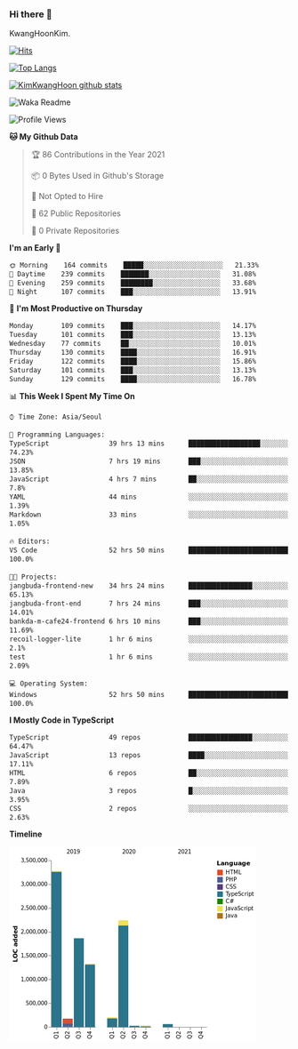 ### Hi there 👋

KwangHoonKim.

[![Hits](https://hits.seeyoufarm.com/api/count/incr/badge.svg?url=https%3A%2F%2Fgithub.com%2Frhkdgns95)](https://hits.seeyoufarm.com)  

[![Top Langs](https://github-readme-stats.vercel.app/api/top-langs/?username=rhkdgns95&layout=compact)](https://github.com/anuraghazra/github-readme-stats)   

[![KimKwangHoon github stats](https://github-readme-stats.vercel.app/api?username=rhkdgns95&show_icons=true)](https://github.com/anuraghazra/github-readme-stats)  


<!--
**rhkdgns95/rhkdgns95** is a ✨ _special_ ✨ repository because its `README.md` (this file) appears on your GitHub profile.

Here are some ideas to get you started:

- 🔭 I’m currently working on ...
- 🌱 I’m currently learning ...
- 👯 I’m looking to collaborate on ...
- 🤔 I’m looking for help with ...
- 💬 Ask me about ...
- 📫 How to reach me: ...
- 😄 Pronouns: ...
- ⚡ Fun fact: ...
-->



![Waka Readme](https://github.com/rhkdgns95/rhkdgns95/workflows/Waka%20Readme/badge.svg)
<!--START_SECTION:waka-->
![Profile Views](http://img.shields.io/badge/Profile%20Views-0-blue)

**🐱 My Github Data** 

> 🏆 86 Contributions in the Year 2021
 > 
> 📦 0 Bytes Used in Github's Storage 
 > 
> 🚫 Not Opted to Hire
 > 
> 📜 62 Public Repositories 
 > 
> 🔑 0 Private Repositories  
 > 
**I'm an Early 🐤** 

```text
🌞 Morning    164 commits    █████░░░░░░░░░░░░░░░░░░░░   21.33% 
🌆 Daytime    239 commits    ███████░░░░░░░░░░░░░░░░░░   31.08% 
🌃 Evening    259 commits    ████████░░░░░░░░░░░░░░░░░   33.68% 
🌙 Night      107 commits    ███░░░░░░░░░░░░░░░░░░░░░░   13.91%

```
📅 **I'm Most Productive on Thursday** 

```text
Monday       109 commits    ███░░░░░░░░░░░░░░░░░░░░░░   14.17% 
Tuesday      101 commits    ███░░░░░░░░░░░░░░░░░░░░░░   13.13% 
Wednesday    77 commits     ██░░░░░░░░░░░░░░░░░░░░░░░   10.01% 
Thursday     130 commits    ████░░░░░░░░░░░░░░░░░░░░░   16.91% 
Friday       122 commits    ████░░░░░░░░░░░░░░░░░░░░░   15.86% 
Saturday     101 commits    ███░░░░░░░░░░░░░░░░░░░░░░   13.13% 
Sunday       129 commits    ████░░░░░░░░░░░░░░░░░░░░░   16.78%

```


📊 **This Week I Spent My Time On** 

```text
⌚︎ Time Zone: Asia/Seoul

💬 Programming Languages: 
TypeScript               39 hrs 13 mins      ██████████████████░░░░░░░   74.23% 
JSON                     7 hrs 19 mins       ███░░░░░░░░░░░░░░░░░░░░░░   13.85% 
JavaScript               4 hrs 7 mins        ██░░░░░░░░░░░░░░░░░░░░░░░   7.8% 
YAML                     44 mins             ░░░░░░░░░░░░░░░░░░░░░░░░░   1.39% 
Markdown                 33 mins             ░░░░░░░░░░░░░░░░░░░░░░░░░   1.05%

🔥 Editors: 
VS Code                  52 hrs 50 mins      █████████████████████████   100.0%

🐱‍💻 Projects: 
jangbuda-frontend-new    34 hrs 24 mins      ████████████████░░░░░░░░░   65.13% 
jangbuda-front-end       7 hrs 24 mins       ███░░░░░░░░░░░░░░░░░░░░░░   14.01% 
bankda-m-cafe24-frontend 6 hrs 10 mins       ███░░░░░░░░░░░░░░░░░░░░░░   11.69% 
recoil-logger-lite       1 hr 6 mins         ░░░░░░░░░░░░░░░░░░░░░░░░░   2.1% 
test                     1 hr 6 mins         ░░░░░░░░░░░░░░░░░░░░░░░░░   2.09%

💻 Operating System: 
Windows                  52 hrs 50 mins      █████████████████████████   100.0%

```

**I Mostly Code in TypeScript** 

```text
TypeScript               49 repos            ████████████████░░░░░░░░░   64.47% 
JavaScript               13 repos            ████░░░░░░░░░░░░░░░░░░░░░   17.11% 
HTML                     6 repos             ██░░░░░░░░░░░░░░░░░░░░░░░   7.89% 
Java                     3 repos             █░░░░░░░░░░░░░░░░░░░░░░░░   3.95% 
CSS                      2 repos             ░░░░░░░░░░░░░░░░░░░░░░░░░   2.63%

```


**Timeline**

![Chart not found](https://raw.githubusercontent.com/rhkdgns95/rhkdgns95/master/charts/bar_graph.png) 


<!--END_SECTION:waka-->
